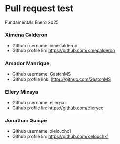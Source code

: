 # Pull request test

Fundamentals Enero 2025

### Ximena Calderon
- Github username: ximecalderon
- Github profile lin: https://github.com/ximecalderon

### Amador Manrique
- Github username: GastonMS
- Github profile link: https://github.com/GastonMS

### Ellery Minaya
- Github username: ellerycc
- Github profile lin: https://github.com/ellerycc

### Jonathan Quispe
- Github username: xlelouchx1
- Github profile lin: https://github.com/xlelouchx1